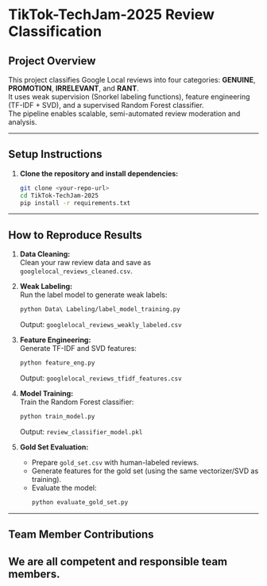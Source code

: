 # TikTok-TechJam-2025 Review Classification

## Project Overview

This project classifies Google Local reviews into four categories: **GENUINE**, **PROMOTION**, **IRRELEVANT**, and **RANT**.  
It uses weak supervision (Snorkel labeling functions), feature engineering (TF-IDF + SVD), and a supervised Random Forest classifier.  
The pipeline enables scalable, semi-automated review moderation and analysis.

---

## Setup Instructions

1. **Clone the repository and install dependencies:**
    ```bash
    git clone <your-repo-url>
    cd TikTok-TechJam-2025
    pip install -r requirements.txt
    ```
---

## How to Reproduce Results

1. **Data Cleaning:**  
   Clean your raw review data and save as `googlelocal_reviews_cleaned.csv`.

2. **Weak Labeling:**  
   Run the label model to generate weak labels:
   ```bash
   python Data\ Labeling/label_model_training.py
   ```
   Output: `googlelocal_reviews_weakly_labeled.csv`

3. **Feature Engineering:**  
   Generate TF-IDF and SVD features:
   ```bash
   python feature_eng.py
   ```
   Output: `googlelocal_reviews_tfidf_features.csv`

4. **Model Training:**  
   Train the Random Forest classifier:
   ```bash
   python train_model.py
   ```
   Output: `review_classifier_model.pkl`

5. **Gold Set Evaluation:**  
   - Prepare `gold_set.csv` with human-labeled reviews.
   - Generate features for the gold set (using the same vectorizer/SVD as training).
   - Evaluate the model:
     ```bash
     python evaluate_gold_set.py
     ```

---

## Team Member Contributions
We are all competent and responsible team members. 
---
